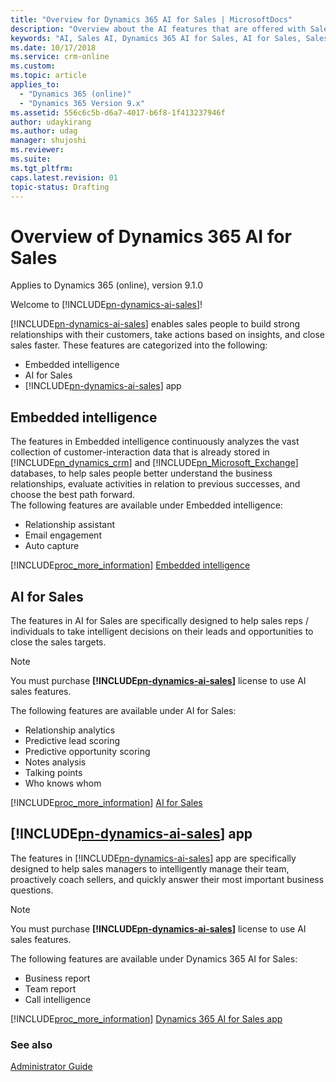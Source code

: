 ```yaml
---
title: "Overview for Dynamics 365 AI for Sales | MicrosoftDocs"
description: "Overview about the AI features that are offered with Sales"
keywords: "AI, Sales AI, Dynamics 365 AI for Sales, AI for Sales, Sales"
ms.date: 10/17/2018
ms.service: crm-online
ms.custom: 
ms.topic: article
applies_to:
  - "Dynamics 365 (online)"
  - "Dynamics 365 Version 9.x"
ms.assetid: 556c6c5b-d6a7-4017-b6f8-1f413237946f
author: udaykirang
ms.author: udag
manager: shujoshi
ms.reviewer: 
ms.suite: 
ms.tgt_pltfrm: 
caps.latest.revision: 01
topic-status: Drafting
---
```

# Overview of Dynamics 365 AI for Sales

Applies to Dynamics 365 (online), version 9.1.0<br>

Welcome to [!INCLUDE[pn-dynamics-ai-sales](../includes/pn-dynamics-ai-sales.md)]!

[!INCLUDE[pn-dynamics-ai-sales](../includes/pn-dynamics-ai-sales.md)] enables sales people to build strong relationships with their customers, take actions based on insights, and close sales faster. These features are categorized into the following:
- Embedded intelligence
- AI for Sales
- [!INCLUDE[pn-dynamics-ai-sales](../includes/pn-dynamics-ai-sales.md)] app


## Embedded intelligence
The features in Embedded intelligence continuously analyzes the vast collection of customer-interaction data that is already stored in [!INCLUDE[pn_dynamics_crm](../includes/pn-dynamics-crm.md)] and [!INCLUDE[pn_Microsoft_Exchange](../includes/pn-microsoft-exchange.md)] databases, to help sales people better understand the business relationships, evaluate activities in relation to previous successes, and choose the best path forward.<br>
The following features are available under Embedded intelligence:
- Relationship assistant
- Email engagement
- Auto capture

[!INCLUDE[proc_more_information](../includes/proc-more-information.md)] [Embedded intelligence](embedded-intelligence.md)

## AI for Sales
The features in AI for Sales are specifically designed to help sales reps / individuals to take intelligent decisions on their leads and opportunities to close the sales targets. <br>
> [!NOTE]
> You must purchase **[!INCLUDE[pn-dynamics-ai-sales](../includes/pn-dynamics-ai-sales.md)]** license to use AI sales features.

The following features are available under AI for Sales:
- Relationship analytics
- Predictive lead scoring
- Predictive opportunity scoring
- Notes analysis
- Talking points
- Who knows whom

[!INCLUDE[proc_more_information](../includes/proc-more-information.md)] [AI for Sales](sales-insights-addon.md)

## [!INCLUDE[pn-dynamics-ai-sales](../includes/pn-dynamics-ai-sales.md)] app
The features in [!INCLUDE[pn-dynamics-ai-sales](../includes/pn-dynamics-ai-sales.md)] app are specifically designed to help sales managers to intelligently manage their team, proactively coach sellers, and quickly answer their most important business questions.<br>
> [!NOTE]
> You must purchase **[!INCLUDE[pn-dynamics-ai-sales](../includes/pn-dynamics-ai-sales.md)]** license to use AI sales features.

The following features are available under Dynamics 365 AI for Sales:  
- Business report
- Team report
- Call intelligence

[!INCLUDE[proc_more_information](../includes/proc-more-information.md)] [Dynamics 365 AI for Sales app](dynamics-ai-for-sales-app.md)

### See also

[Administrator Guide](../sales/admin-guide.md)